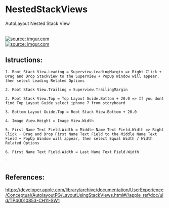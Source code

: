 # NestedStackViews
AutoLayout Nested Stack View

</br>
<a href="https://imgur.com/cp6lSyu"><img src="https://i.imgur.com/cp6lSyu.png" title="source: imgur.com" /></a>
</br>
<a href="https://imgur.com/UBSifDu"><img src="https://i.imgur.com/UBSifDu.png" title="source: imgur.com" /></a>

Istructions:
-------------
    1. Root Stack View.Leading = Superview.LeadingMargin => Right Click + Drag and Drop StackView to the SuperView + PopUp Window will appear, then select Leading Related Options

    2. Root Stack View.Trailing = Superview.TrailingMargin
    
    2. Root Stack View.Top = Top Layout Guide.Bottom + 20.0 => If you dont find Top Layout Guide select iphone 7 from storyboard
    
    3. Bottom Layout Guide.Top = Root Stack View.Bottom + 20.0
    
    4. Image View.Height = Image View.Width
    
    5. First Name Text Field.Width = Middle Name Text Field.Width => Right Click + Drag and Drop First Name Text Field to the Middle Name Text Field + PopUp Window will appear, then select Equal Width / Width Related Options
    
    6. First Name Text Field.Width = Last Name Text Field.Width
`

References:
-----------
https://developer.apple.com/library/archive/documentation/UserExperience/Conceptual/AutolayoutPG/LayoutUsingStackViews.html#//apple_ref/doc/uid/TP40010853-CH11-SW1
